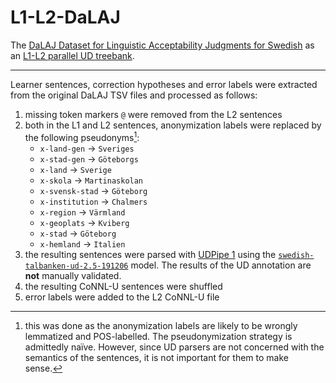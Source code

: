 # L1-L2-DaLAJ
The [DaLAJ Dataset for Linguistic Acceptability Judgments for Swedish](https://arxiv.org/abs/2105.06681) as an [L1-L2 parallel UD treebank](https://aclanthology.org/W17-6306/).

---

Learner sentences, correction hypotheses and error labels were extracted from the original DaLAJ TSV files and processed as follows: 

1. missing token markers `@` were removed from the L2 sentences
2. both in the L1 and L2 sentences, anonymization labels were replaced by the following pseudonyms[^1]:
   - `x-land-gen` -> `Sveriges`
   - `x-stad-gen` -> `Göteborgs`
   - `x-land` -> `Sverige`
   - `x-skola` -> `Martinaskolan`
   - `x-svensk-stad` -> `Göteborg`
   - `x-institution` -> `Chalmers`
   - `x-region` -> `Värmland`
   - `x-geoplats` -> `Kviberg`
   - `x-stad` -> `Göteborg`
   - `x-hemland` -> `Italien`
3. the resulting sentences were parsed with [UDPipe 1](https://ufal.mff.cuni.cz/udpipe/1) using the [`swedish-talbanken-ud-2.5-191206`](https://lindat.mff.cuni.cz/repository/xmlui/bitstream/handle/11234/1-3131/swedish-talbanken-ud-2.5-191206.udpipe?sequence=96&isAllowed=y) model. The results of the UD annotation are **not** manually validated.
4. the resulting CoNNL-U sentences were shuffled
5. error labels were added to the L2 CoNNL-U file

[^1]: this was done as the anonymization labels are likely to be wrongly lemmatized and POS-labelled. The pseudonymization strategy is admittedly naïve. However, since UD parsers are not concerned with the semantics of the sentences, it is not important for them to make sense.